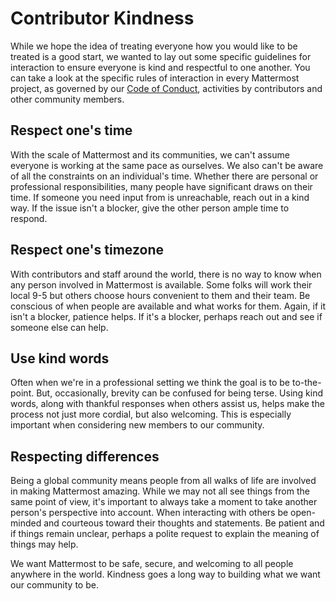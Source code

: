 # Contributor Kindness

While we hope the idea of treating everyone how you would like to be treated is a good start, we wanted to lay out some specific guidelines for interaction to ensure everyone is kind and respectful to one another. You can take a look at the specific rules of interaction in every Mattermost project, as governed by our [Code of Conduct](https://handbook.mattermost.com/contributors/mattercon/mattermost-code-of-conduct), activities by contributors and other community members.

## Respect one's time

With the scale of Mattermost and its communities, we can't assume everyone is working at the same pace as ourselves. We also can't be aware of all the constraints on an individual's time. Whether there are personal or professional responsibilities, many people have significant draws on their time. If someone you need input from is unreachable, reach out in a kind way. If the issue isn't a blocker, give the other person ample time to respond.

## Respect one's timezone

With contributors and staff around the world, there is no way to know when any person involved in Mattermost is available. Some folks will work their local 9-5 but others choose hours convenient to them and their team. Be conscious of when people are available and what works for them. Again, if it isn't a blocker, patience helps. If it's a blocker, perhaps reach out and see if someone else can help.

## Use kind words

Often when we're in a professional setting we think the goal is to be to-the-point. But, occasionally, brevity can be confused for being terse. Using kind words, along with thankful responses when others assist us, helps make the process not just more cordial, but also welcoming. This is especially important when considering new members to our community.

## Respecting differences

Being a global community means people from all walks of life are involved in making Mattermost amazing. While we may not all see things from the same point of view, it's important to always take a moment to take another person's perspective into account. When interacting with others be open-minded and courteous toward their thoughts and statements. Be patient and if things remain unclear, perhaps a polite request to explain the meaning of things may help.

We want Mattermost to be safe, secure, and welcoming to all people anywhere in the world. Kindness goes a long way to building what we want our community to be.
